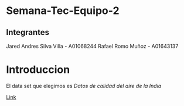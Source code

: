 # Semana-Tec-Equipo-2

## Integrantes
Jared Andres Silva Villa - A01068244
Rafael Romo Muñoz - A01643137

# Introduccion
El data set que elegimos es *Datos de calidad del aire de la India* 

[Link](https://www.kaggle.com/datasets/shrutibhargava94/india-air-quality-data)
